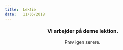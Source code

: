 ```yaml
---
title:  Lektie
date:   11/06/2018
---
```


### <center>Vi arbejder på denne lektion.</center>
<center>Prøv igen senere.</center>